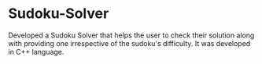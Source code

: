 # Sudoku-Solver
Developed a Sudoku Solver that helps the user to check their solution along with providing one irrespective of the sudoku's difficulty. It was developed in C++ language. 
